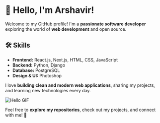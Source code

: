 # 👋 Hello, I'm Arshavir!

Welcome to my GitHub profile! I'm a **passionate software developer** exploring the world of **web development** and open source.  

## 🛠 Skills
- **Frontend:** React.js, Next.js, HTML, CSS, JavaScript  
- **Backend:** Python, Django  
- **Database:** PostgreSQL  
- **Design & UI:** Photoshop  

I love **building clean and modern web applications**, sharing my projects, and learning new technologies every day.  

![Hello GIF](https://media.giphy.com/media/l0HlQ7LRal9r1tDqY/giphy.gif)

Feel free to **explore my repositories**, check out my projects, and connect with me! 🚀
